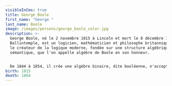 ```yaml
---
visibleInCms: true
title: George Boole
first_name: "George "
last_name: Boole
image: /images/persons/george_boole_color.jpg
description: >-
  George Boole, né le 2 novembre 1815 à Lincoln et mort le 8 décembre 1864 à
  Ballintemple, est un logicien, mathématicien et philosophe britannique. Il est
  le créateur de la logique moderne, fondée sur une structure algébrique et
  sémantique, que l'on appelle algèbre de Boole en son honneur.


  De 1844 à 1854, il crée une algèbre binaire, dite booléenne, n'acceptant que deux valeurs numériques : 0 et 1. Cette algèbre aura de nombreuses applications en téléphonie et en informatique, notamment grâce à Claude Shannon en 1938, près d'un siècle plus tard.
birth: 1815
death: 1864
---
```

